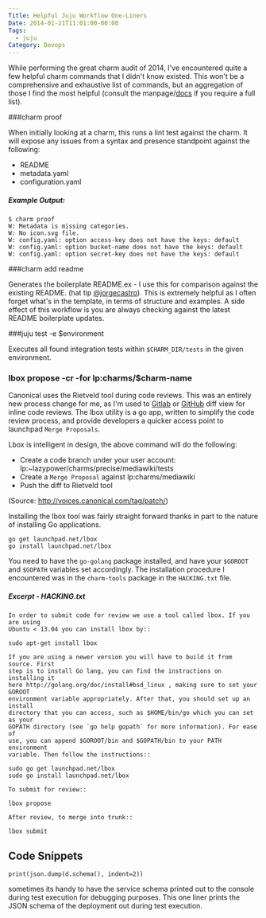 ```yaml
---
Title: Helpful Juju Workflow One-Liners
Date: 2014-01-21T11:01:00-00:00
Tags:
  - juju
Category: Devops
---
```

While performing the great charm audit of 2014, I've encountered quite a few helpful charm commands that I didn't know existed. This won't be a comprehensive and exhaustive list of commands, but an aggregation of those I find the most helpful (consult the manpage/[docs](https://juju.ubuntu.com/docs/) if you require a full list).


###charm proof

 When initially looking at a charm, this runs a lint test against the charm. It will expose any issues from a syntax and presence standpoint against the following:

 - README
 - metadata.yaml
 - configuration.yaml

##### Example Output:

    $ charm proof
    W: Metadata is missing categories.
    W: No icon.svg file.
    W: config.yaml: option access-key does not have the keys: default
    W: config.yaml: option bucket-name does not have the keys: default
    W: config.yaml: option secret-key does not have the keys: default

###charm add readme

Generates the boilerplate README.ex - I use this for comparison against the existing README. (hat tip [@jorgecastro](http://jorgecastro.org)). This is extremely helpful as I often forget what's in the template, in terms of structure and examples. A side effect of this workflow is you are always checking against the latest README boilerplate updates.




###juju test -e $environment

Executes all found integration tests within `$CHARM_DIR/tests` in the given environment.



### lbox propose -cr -for lp:charms/$charm-name

Canonical uses the Rietveld tool during code reviews. This was an entirely new process change for me, as I'm used to [Gitlab](http://gitlab.org) or [GitHub](http://github.com) diff view for inline code reviews. The lbox utility is a go app, written to simplify the code review process, and provide developers a quicker access point to launchpad `Merge Proposals`.



Lbox is intelligent in design, the above command will do the following:

- Create a code branch under your user account: lp:~lazypower/charms/precise/mediawiki/tests  
- Create a `Merge Proposal` against lp:charms/mediawiki
- Push the diff to Rietveld tool

(Source: http://voices.canonical.com/tag/patch/)

Installing the lbox tool was fairly straight forward thanks in part to the nature of installing Go applications.

    go get launchpad.net/lbox
    go install launchpad.net/lbox

 You need to have the `go-golang` package installed, and have your `$GOROOT` and `$GOPATH` variables set accordingly. The installation procedure I encountered was in the `charm-tools` package in the `HACKING.txt` file.

##### Excerpt - HACKING.txt

    In order to submit code for review we use a tool called lbox. If you are using
    Ubuntu < 13.04 you can install lbox by::

    sudo apt-get install lbox

    If you are using a newer version you will have to build it from source. First
    step is to install Go lang, you can find the instructions on installing it
    here http://golang.org/doc/install#bsd_linux , making sure to set your GOROOT
    environment variable appropriately. After that, you should set up an install
    directory that you can access, such as $HOME/bin/go which you can set as your
    GOPATH directory (see `go help gopath` for more information). For ease of
    use, you can append $GOROOT/bin and $GOPATH/bin to your PATH environment
    variable. Then follow the instructions::

    sudo go get launchpad.net/lbox
    sudo go install launchpad.net/lbox

    To submit for review::

    lbox propose

    After review, to merge into trunk::

    lbox submit



## Code Snippets

    print(json.dump(d.schema(), indent=2))  

sometimes its handy to have the service schema printed out to the console during test execution for debugging purposes. This one liner prints the JSON schema of the deployment out during test execution.
